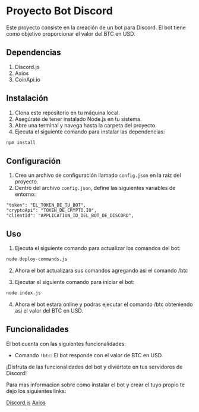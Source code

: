 # Proyecto Bot Discord

Este proyecto consiste en la creación de un bot para Discord. El bot tiene como objetivo proporcionar el valor del BTC en USD.

## Dependencias

1. Discord.js
2. Axios
3. CoinApi.io

## Instalación

1. Clona este repositorio en tu máquina local.
2. Asegúrate de tener instalado Node.js en tu sistema.
3. Abre una terminal y navega hasta la carpeta del proyecto.
4. Ejecuta el siguiente comando para instalar las dependencias:

```bash
npm install
```

## Configuración

1. Crea un archivo de configuración llamado `config.json` en la raíz del proyecto.
2. Dentro del archivo `config.json`, define las siguientes variables de entorno:

```plaintext
"token": "EL_TOKEN_DE_TU_BOT",
"cryptoApi": "TOKEN_DE_CRYPTO.IO",
"clientId": "APPLICATION_ID_DEL_BOT_DE_DISCORD",
```

## Uso

1. Ejecuta el siguiente comando para actualizar los comandos del bot:

```bash
node deploy-commands.js
```

2. Ahora el bot actualizara sus comandos agregando asi el comando /btc

3. Ejecutar el siguiente comando para iniciar el bot:

```bash
node index.js
```

4. Ahora el bot estara online y podras ejecutar el comando /btc obteniendo asi el valor del BTC en USD.

## Funcionalidades

El bot cuenta con las siguientes funcionalidades:

- Comando `!btc`: El bot responde con el valor de BTC en USD.

¡Disfruta de las funcionalidades del bot y diviértete en tus servidores de Discord!

Para mas informacion sobre como instalar el bot y crear el tuyo propio te dejo los siguientes links:

[Discord.js](https://discordjs.guide/)
[Axios](https://axios-http.com/es/docs/intro)